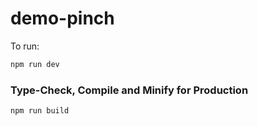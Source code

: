 # demo-pinch

To run:


```sh
npm run dev
```

### Type-Check, Compile and Minify for Production

```sh
npm run build
```
